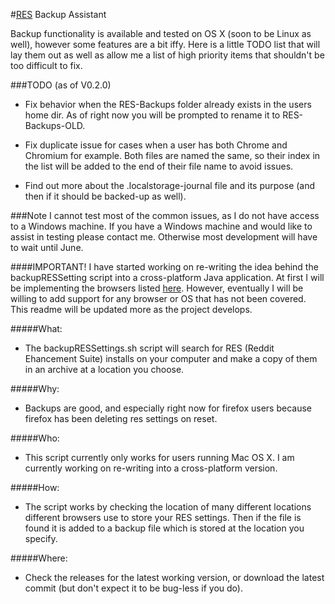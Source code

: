 #[RES](http://redditenhancementsuite.com/) Backup Assistant

Backup functionality is available and tested on OS X (soon to be Linux as well), however some features are a bit iffy. Here is a little TODO list that
will lay them out as well as allow me a list of high priority items that shouldn't be too difficult to fix.

###TODO (as of V0.2.0)
* Fix behavior when the RES-Backups folder already exists in the users home dir. As of right now you will be prompted to rename it to RES-Backups-OLD.

* Fix duplicate issue for cases when a user has both Chrome and Chromium for example. Both files are named the same, so their index in the list will be added
to the end of their file name to avoid issues.

* Find out more about the .localstorage-journal file and its purpose (and then if it should be backed-up as well).

###Note
I cannot test most of the common issues, as I do not have access to a Windows machine. If you have a Windows machine and would like to assist in testing
please contact me. Otherwise most development will have to wait until June.

####IMPORTANT!
I have started working on re-writing the idea behind the backupRESSetting script into a cross-platform Java application. At first I will be implementing the 
browsers listed [here](http://www.reddit.com/r/Enhancement/wiki/backing_up_res_settings). However, eventually I will be willing to add support for any browser 
or OS that has not been covered. This readme will be updated more as the project develops.

#####What: 
*   The backupRESSettings.sh script will search for RES (Reddit Ehancement Suite) installs on your computer
    and make a copy of them in an archive at a location you choose.

#####Why: 
*   Backups are good, and especially right now for firefox users because firefox has been deleting res settings on reset.

#####Who:
*   This script currently only works for users running Mac OS X. I am currently working on re-writing into a cross-platform
version.

#####How:
*   The script works by checking the location of many different locations different browsers use to store your RES settings.  Then if
the file is found it is added to a backup file which is stored at the location you specify.

#####Where:
*   Check the releases for the latest working version, or download the latest commit (but don't expect it to be bug-less if you do).

